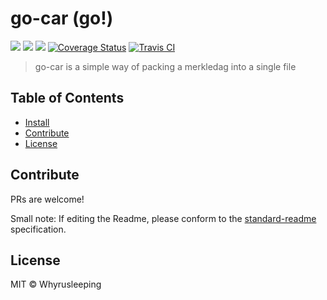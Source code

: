 go-car (go!)
==================

[![](https://img.shields.io/badge/made%20by-Protocol%20Labs-blue.svg?style=flat-square)](http://ipn.io)
[![](https://img.shields.io/badge/project-IPFS-blue.svg?style=flat-square)](http://ipfs.io/)
[![](https://img.shields.io/badge/freenode-%23ipfs-blue.svg?style=flat-square)](http://webchat.freenode.net/?channels=%23ipfs)
[![Coverage Status](https://codecov.io/gh/ipfs/go-car/branch/master/graph/badge.svg)](https://codecov.io/gh/ipfs/go-car/branch/master)
[![Travis CI](https://travis-ci.org/ipfs/go-car.svg?branch=master)](https://travis-ci.org/ipfs/go-car)

> go-car is a simple way of packing a merkledag into a single file


## Table of Contents

- [Install](#install)
- [Contribute](#contribute)
- [License](#license)


## Contribute

PRs are welcome!

Small note: If editing the Readme, please conform to the [standard-readme](https://github.com/RichardLitt/standard-readme) specification.

## License

MIT © Whyrusleeping
